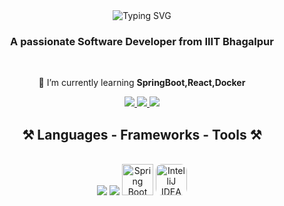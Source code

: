 <div align="center">
    <img src="https://readme-typing-svg.herokuapp.com?font=&weight=900&size=35&pause=1000&color=39B8F7&center=true&vCenter=true&width=435&lines=Hi+There!%F0%9F%91%8B;I'm+Dip+Biswas!" alt="Typing SVG" />
</div>


<h3 align="center">A passionate Software Developer from IIIT Bhagalpur</h3>

<br/>

<div align="center">
 

 🌱 I’m currently learning **SpringBoot,React,Docker**
 </div>
 
<div align="center"> 
  <a href="mailto:bdip6333@gmail.com">
    <img src="https://img.shields.io/badge/Gmail-333333?style=for-the-badge&logo=gmail&logoColor=red" />
  </a>
  <a href="https://www.linkedin.com/in/dip-biswas-305176229/" target="_blank">
    <img src="https://img.shields.io/badge/LinkedIn-0077B5?style=for-the-badge&logo=linkedin&logoColor=white" target="_blank" />
  </a>
  <a href="https://github.com/bdip6333" target="_blank">
     <img src="https://img.shields.io/badge/Portfolio-FF5722?style=for-the-badge&logo=todoist&logoColor=white" target="_blank" /> <!-- sqlite, safari, google-chrome are other good icon options -->
  </a>
</div>

<h2 align="center">⚒️ Languages - Frameworks - Tools ⚒️</h2>
<br/>
<div align="center">
    <img src="https://skillicons.dev/icons?i=react,html,css,vscode,eclipse,github,tailwind,git" />
    <img src="https://skillicons.dev/icons?i=java,cpp,javascript,postgres,docker,mysql" />
    <img src="https://www.vectorlogo.zone/logos/springio/springio-icon.svg" alt="Spring Boot" width="50" height="50"/>
    <img src="https://resources.jetbrains.com/storage/products/intellij-idea/img/meta/intellij-idea_logo_300x300.png" alt="IntelliJ IDEA" width="50" height="50" style="border-radius: 10px;"/>
</div>


<br/>
<br/>
